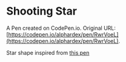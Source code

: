 # Shooting Star

A Pen created on CodePen.io. Original URL: [https://codepen.io/alphardex/pen/RwrVoeL](https://codepen.io/alphardex/pen/RwrVoeL).

Star shape  inspired from [this pen](https://codepen.io/YusukeNakaya/pen/XyOaBj)
